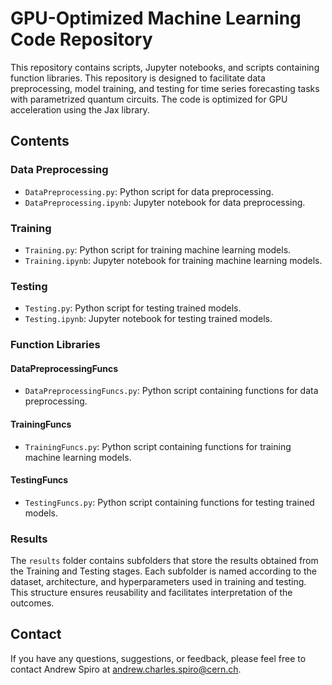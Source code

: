 # GPU-Optimized Machine Learning Code Repository

This repository contains scripts, Jupyter notebooks, and scripts containing function libraries. This repository is designed to facilitate data preprocessing, model training, and testing for time series forecasting tasks with parametrized quantum circuits. The code is optimized for GPU acceleration using the Jax library.

## Contents

### Data Preprocessing

- `DataPreprocessing.py`: Python script for data preprocessing.
- `DataPreprocessing.ipynb`: Jupyter notebook for data preprocessing.

### Training

- `Training.py`: Python script for training machine learning models.
- `Training.ipynb`: Jupyter notebook for training machine learning models.

### Testing

- `Testing.py`: Python script for testing trained models.
- `Testing.ipynb`: Jupyter notebook for testing trained models.

### Function Libraries

#### DataPreprocessingFuncs

- `DataPreprocessingFuncs.py`: Python script containing functions for data preprocessing.

#### TrainingFuncs

- `TrainingFuncs.py`: Python script containing functions for training machine learning models.

#### TestingFuncs

- `TestingFuncs.py`: Python script containing functions for testing trained models.

### Results

The `results` folder contains subfolders that store the results obtained from the Training and Testing stages. Each subfolder is named according to the dataset, architecture, and hyperparameters used in training and testing. This structure ensures reusability and facilitates interpretation of the outcomes.

## Contact

If you have any questions, suggestions, or feedback, please feel free to contact Andrew Spiro at andrew.charles.spiro@cern.ch. 
